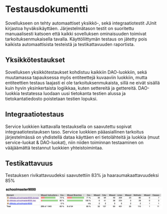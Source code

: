 # Testausdokumentti

Sovellukseen on tehty automaattiset yksikkö-, sekä integraatiotestit JUnit kirjastoa hyväksikäyttäen. 
Järjestelmätason testit on suoritettu manuaalisesti katsoen että kaikki sovelluksen ominaisuuden toimivat tarkoituksenmukaisella tavalla. Käyttöliittymän testaus on jätetty pois kaikista automaattisista testeistä ja testikattavuuden raportista.

## Yksikkötestaukset

Sovelluksen yksikkötestaukset kohdistuu kaikkiin DAO-luokkiin, sekä muutamassa tapauksessa myös entiteettejä kuvaaviin luokkiin, mutta entiteettien testaus laajasti ei ole tarkoituksenmukaista, sillä ne eivät sisällä kuin hyvin yksinkertaista logiikkaa, kuten settereitä ja gettereitä. DAO-luokkia testatessa luodaan uusi tietokanta testien alussa ja tietokantatiedosto poistetaan testien lopuksi.

## Integraatiotestaus

Service luokkien kattavalla testauksella on saavutettu sopivat integraatiotestauksen taso. Service luokkien pääasiallinen tarkoitus järjestelmässä on yhdistellä dataa käyttäen eri tietolähteitä ja luokkia (muut service-luokat & DAO-luokat), niin niiden toiminnan testaaminen on vääjäämättä testannut luokkien yhteistoimintaa.

## Testikattavuus

Testauksen rivikattavuudeksi saavutettiin 83% ja haaraumakaattavuudeksi 85%

<img alt="luokkakaavio" src="https://github.com/anttiollikkala/ot-harjoitustyo/blob/master/dokumentaatio/img/testikattavuus.png?raw=true">  

